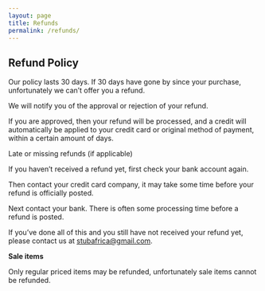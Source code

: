 ```yaml
---
layout: page
title: Refunds
permalink: /refunds/
---
```


## Refund Policy

Our policy lasts 30 days. If 30 days have gone by since your purchase, unfortunately we can’t offer you a refund.

We will notify you of the approval or rejection of your refund.

If you are approved, then your refund will be processed, and a credit will automatically be applied to your credit card or original method of payment, within a certain amount of days.

Late or missing refunds (if applicable)

If you haven’t received a refund yet, first check your bank account again.

Then contact your credit card company, it may take some time before your refund is officially posted.

Next contact your bank. There is often some processing time before a refund is posted.

If you’ve done all of this and you still have not received your refund yet, please contact us at stubafrica@gmail.com.

**Sale items**

Only regular priced items may be refunded, unfortunately sale items cannot be refunded.